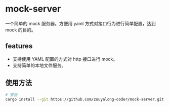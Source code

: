 # mock-server
一个简单的 mock 服务器。方便用 yaml 方式对接口行为进行简单配置，达到 mock 的目的。

## features
- 支持使用 YAML 配置的方式对 http 接口进行 mock。
- 支持简单的本地文件服务。

## 使用方法
```bash
# 安装
cargo install --git https://github.com/zouyalong-coder/mock-server.git
```
